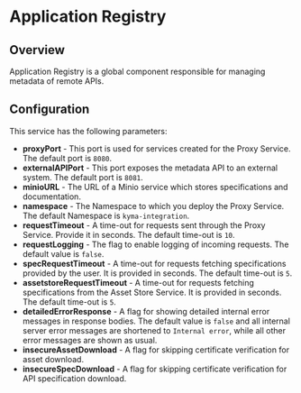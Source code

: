 # Application Registry

## Overview
Application Registry is a global component responsible for managing metadata of remote APIs.

## Configuration
This service has the following parameters:

- **proxyPort** - This port is used for services created for the Proxy Service. The default port is `8080`.
- **externalAPIPort** - This port exposes the metadata API to an external system. The default port is `8081`.
- **minioURL** - The URL of a Minio service which stores specifications and documentation.
- **namespace** - The Namespace to which you deploy the Proxy Service. The default Namespace is `kyma-integration`.
- **requestTimeout** - A time-out for requests sent through the Proxy Service. Provide it in seconds. The default time-out is `10`.
- **requestLogging** - The flag to enable logging of incoming requests. The default value is `false`.
- **specRequestTimeout** - A time-out for requests fetching specifications provided by the user. It is provided in seconds. The default time-out is `5`.
- **assetstoreRequestTimeout** - A time-out for requests fetching specifications from the Asset Store Service. It is provided in seconds. The default time-out is `5`.
- **detailedErrorResponse** - A flag for showing detailed internal error messages in response bodies. The default value is `false` and all internal server error messages are shortened to `Internal error`, while all other error messages are shown as usual.
- **insecureAssetDownload** - A flag for skipping certificate verification for asset download.
- **insecureSpecDownload** - A flag for skipping certificate verification for API specification download.